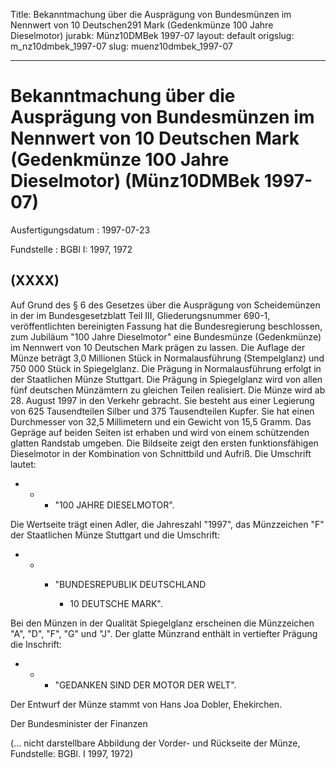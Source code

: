 Title: Bekanntmachung über die Ausprägung von Bundesmünzen im Nennwert von 10 Deutschen291
  Mark (Gedenkmünze 100 Jahre Dieselmotor)
jurabk: Münz10DMBek 1997-07
layout: default
origslug: m_nz10dmbek_1997-07
slug: muenz10dmbek_1997-07

---

# Bekanntmachung über die Ausprägung von Bundesmünzen im Nennwert von 10 Deutschen Mark (Gedenkmünze 100 Jahre Dieselmotor) (Münz10DMBek 1997-07)

Ausfertigungsdatum
:   1997-07-23

Fundstelle
:   BGBl I: 1997, 1972



## (XXXX)

Auf Grund des § 6 des Gesetzes über die Ausprägung von Scheidemünzen
in der im Bundesgesetzblatt Teil III, Gliederungsnummer 690-1,
veröffentlichten bereinigten Fassung hat die Bundesregierung
beschlossen, zum Jubiläum "100 Jahre Dieselmotor" eine Bundesmünze
(Gedenkmünze) im Nennwert von 10 Deutschen Mark prägen zu lassen.
Die Auflage der Münze beträgt 3,0 Millionen Stück in Normalausführung
(Stempelglanz) und 750 000 Stück in Spiegelglanz. Die Prägung in
Normalausführung erfolgt in der Staatlichen Münze Stuttgart. Die
Prägung in Spiegelglanz wird von allen fünf deutschen Münzämtern zu
gleichen Teilen realisiert.
Die Münze wird ab 28. August 1997 in den Verkehr gebracht. Sie besteht
aus einer Legierung von 625 Tausendteilen Silber und 375 Tausendteilen
Kupfer. Sie hat einen Durchmesser von 32,5 Millimetern und ein Gewicht
von 15,5 Gramm. Das Gepräge auf beiden Seiten ist erhaben und wird von
einem schützenden glatten Randstab umgeben.
Die Bildseite zeigt den ersten funktionsfähigen Dieselmotor in der
Kombination von Schnittbild und Aufriß. Die Umschrift lautet:

*
    *
        *   "100 JAHRE DIESELMOTOR".









Die Wertseite trägt einen Adler, die Jahreszahl "1997", das
Münzzeichen "F" der Staatlichen Münze Stuttgart und die Umschrift:

*
    *
        *   "BUNDESREPUBLIK DEUTSCHLAND

            *   10 DEUTSCHE MARK".












Bei den Münzen in der Qualität Spiegelglanz erscheinen die Münzzeichen
"A", "D", "F", "G" und "J".
Der glatte Münzrand enthält in vertiefter Prägung die Inschrift:

*
    *
        *   "GEDANKEN SIND DER MOTOR DER WELT".









Der Entwurf der Münze stammt von Hans Joa Dobler, Ehekirchen.

Der Bundesminister der Finanzen

(... nicht darstellbare Abbildung der Vorder- und Rückseite der Münze,
Fundstelle: BGBl. I 1997, 1972)

